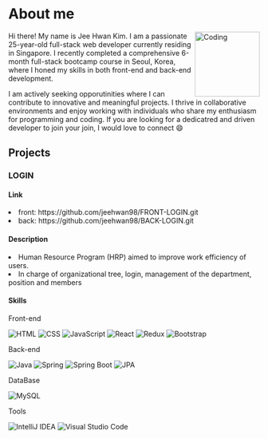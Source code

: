 <h1 align="left">About me</h1> <img align="right" alt="Coding" height="130" width="130" src="https://media2.giphy.com/media/qgQUggAC3Pfv687qPC/giphy.gif">



Hi there! My name is Jee Hwan Kim. I am a passionate 25-year-old full-stack web developer currently residing in Singapore. I recently completed a comprehensive 6-month full-stack bootcamp course in Seoul, Korea, where I honed my skills in both front-end and back-end development.

I am actively seeking opporutinities where I can contribute to innovative and meaningful projects. I thrive in collaborative environments and enjoy working with individuals who share my enthusiasm for programming and coding. If you are looking for a dedicatred and driven developer to join your join, I would love to connect 😄

<h2>Projects</h2>

<h3>LOGIN</h3>
<h4>Link</h4>
<li>front: https://github.com/jeehwan98/FRONT-LOGIN.git</li>
<li>back: https://github.com/jeehwan98/BACK-LOGIN.git</li>
<h4>Description</h4>
<li>Human Resource Program (HRP) aimed to improve work efficiency of users.</li>
<li>In charge of organizational tree, login, management of the department, position and members</li>
 
<h4>Skills</h4>
Front-end

![HTML](https://img.shields.io/badge/HTML5-E34F26?style=for-the-badge&logo=html5&logoColor=white)
![CSS](https://img.shields.io/badge/CSS3-1572B6?style=for-the-badge&logo=css3&logoColor=white)
![JavaScript](https://img.shields.io/badge/JavaScript-F7DF1E?style=for-the-badge&logo=javascript&logoColor=black)
![React](https://img.shields.io/badge/React-61DAFB?style=for-the-badge&logo=react&logoColor=black)
![Redux](https://img.shields.io/badge/Redux-764ABC?style=for-the-badge&logo=redux&logoColor=white)
![Bootstrap](https://img.shields.io/badge/Bootstrap-563D7C?style=for-the-badge&logo=bootstrap&logoColor=white)

Back-end

![Java](https://img.shields.io/badge/Java-007396?style=for-the-badge&logo=java&logoColor=white)
![Spring](https://img.shields.io/badge/Spring-6DB33F?style=for-the-badge&logo=spring&logoColor=white)
![Spring Boot](https://img.shields.io/badge/Spring%20Boot-6DB33F?style=for-the-badge&logo=spring-boot&logoColor=white)
![JPA](https://img.shields.io/badge/JPA-6DB33F?style=for-the-badge)

DataBase

![MySQL](https://img.shields.io/badge/MySQL-4479A1?style=for-the-badge&logo=mysql&logoColor=white)

Tools

![IntelliJ IDEA](https://img.shields.io/badge/IntelliJ%20IDEA-000000.svg?&style=for-the-badge&logo=IntelliJ%20IDEA&logoColor=white)
![Visual Studio Code](https://img.shields.io/badge/Visual%20Studio%20Code-007ACC?style=for-the-badge&logo=visual-studio-code&logoColor=white)
